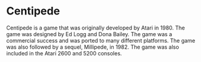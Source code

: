 # Centipede
Centipede is a game that was originally developed by Atari in 1980. The game was designed by Ed Logg and Dona Bailey. The game was a commercial success and was ported to many different platforms. The game was also followed by a sequel, Millipede, in 1982. The game was also included in the Atari 2600 and 5200 consoles.  